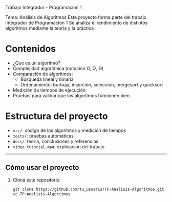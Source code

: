 Trabajo Integrador - Programación 1

Tema: Análisis de Algoritmos
Este proyecto forma parte del trabajo integrador de Programación 1
Se analiza el rendimiento de distintos algoritmos mediante la teoría y la práctica

# Contenidos
- ¿Qué es un algoritmo?
- Complejidad algorítmica (notación O, Ω, Θ)
- Comparación de algoritmos:
  - Búsqueda lineal y binaria
  - Ordenamiento: burbuja, inserción, selección, mergesort y quicksort
- Medición de tiempos de ejecución
- Pruebas para validar que los algoritmos funcionen bien


# Estructura del proyecto

- `src/`: código de los algoritmos y medición de tiempos
- `tests/`: pruebas automáticas
- `docs/`: teoría, conclusiones y referencias
- `video_tutorial.mp4`: explicación del trabajo

---

## Cómo usar el proyecto

1. Cloná este repositorio:
   ```bash
   git clone https://github.com/tu_usuario/TP-Analisis-Algoritmos.git
   cd TP-Analisis-Algoritmos
